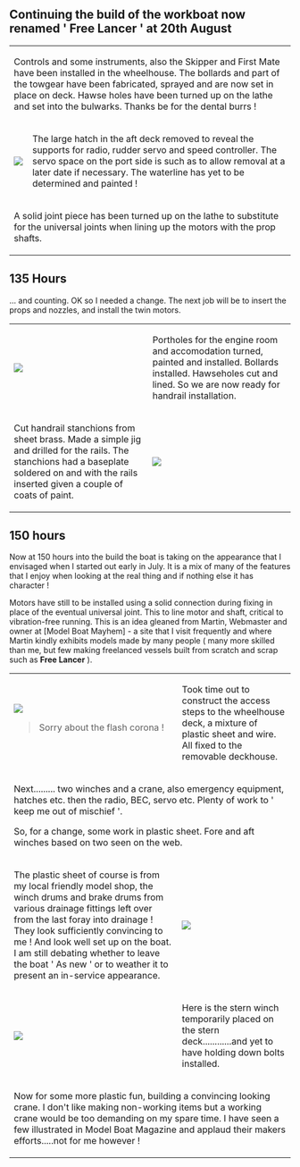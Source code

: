 ## Continuing the build of the workboat now renamed ' Free Lancer ' at 20th August

<div align="center" class="image-table">
	<table>
		<tr>
			<td colspan="2">
				<p>Controls and some instruments, also the Skipper and First Mate have been installed in the wheelhouse. The bollards and part of the towgear have been fabricated, sprayed and are now set in place on deck. Hawse holes have been turned up on the lathe and set into the bulwarks. Thanks be for the dental burrs !</p>
			</td>
		</tr>
		<tr>
			<td class="col2">
				<img src="/jgdr20/assets/jmm/underhatch.JPG">
			</td>
			<td class="col2">
				<p>The large hatch in the aft deck removed to reveal the supports for radio, rudder servo and speed controller. The servo space on the port side is such as to allow removal at a later date if necessary. The waterline has yet to be determined and painted !</p>
			</td>
		</tr>
		<tr>
			<td colspan="2">
				<p>A solid joint piece has been turned up on the lathe to substitute for the universal joints when lining up the motors with the prop shafts.</p>
			</td>
		</tr>
	</table>
</div>

## 135 Hours
... and counting. OK so I needed a change. The next job will be to insert the props and nozzles, and install the twin motors.

<div align="center" class="image-table">
	<table>
		<tr>
			<td class="col2">
				<img src="/jgdr20/assets/jmm/readyforhandrailsjpg.jpg">
			</td>
			<td class="col2">
				<p>Portholes for the engine room and accomodation turned, painted and installed. Bollards installed. Hawseholes cut and lined. So we are now ready for handrail installation.</p>
			</td>
		</tr>
		<tr>
			<td>
				<p>Cut handrail stanchions from sheet brass. Made a simple jig and drilled for the rails. The stanchions had a baseplate soldered on and with the rails inserted given a couple of coats of paint.</p>
			</td>
			<td>
				<img src="/jgdr20/assets/jmm/Handrailsinraw.jpg">
			</td>
		</tr>
	</table>
</div>

## 150 hours

Now at 150 hours into the build the boat is taking on the appearance that I envisaged when I started out early in July.
It is a mix of many of the features that I enjoy when looking at the real thing and if nothing else it has character !

Motors have still to be installed using a solid connection during fixing in place of the eventual universal joint.
This to line motor and shaft, critical to vibration-free running.
This is an idea gleaned from Martin, Webmaster and owner at [Model Boat Mayhem] - a site that I visit frequently
and where Martin kindly exhibits models made by many people
( many more skilled than me, but few making freelanced vessels built from scratch and scrap such as **Free Lancer** ).

<div align="center" class="image-table">
	<table>
		<tr>
			<td class="col2">
				<img src="/jgdr20/assets/jmm/access.JPG">
				<blockquote>Sorry about the flash corona !</blockquote>
			</td>
			<td class="col2">
				<p>Took time out to construct the access steps to the wheelhouse deck, a mixture of plastic sheet and wire. All fixed to the removable deckhouse.</p>
			</td>
		</tr>
		<tr>
			<td colspan="2">
				<p>Next......... two winches and a crane, also emergency equipment, hatches etc. then the radio, BEC, servo etc. Plenty of work to ' keep me out of mischief '.</p>
				<p>So, for a change, some work in plastic sheet. Fore and aft winches based on two seen on the web.</p>
			</td>
		</tr>
		<tr>
			<td>
				<p>The plastic sheet of course is from my local friendly model shop, the winch drums and brake drums from various drainage fittings left over from the last foray into drainage ! They look sufficiently convincing to me ! And look well set up on the boat. I am still debating whether to leave the boat ' As new ' or to weather it to present an in-service appearance.</p>
			</td>
			<td>
				<img src="/jgdr20/assets/jmm/winches.JPG">
			</td>
		</tr>
		<tr>
			<td>
				<img src="/jgdr20/assets/jmm/sterndeck.JPG">
			</td>
			<td>
				<p>Here is the stern winch temporarily placed on the stern deck............and yet to have holding down bolts installed.</p>
			</td>
		</tr>
		<tr>
			<td colspan="2">
				<p>Now for some more plastic fun, building a convincing looking crane. I don't like making non-working items but a working crane would be too demanding on my spare time. I have seen a few illustrated in Model Boat Magazine and applaud their makers efforts.....not for me however !</p>
			</td>
		</tr>
	</table>
</div>